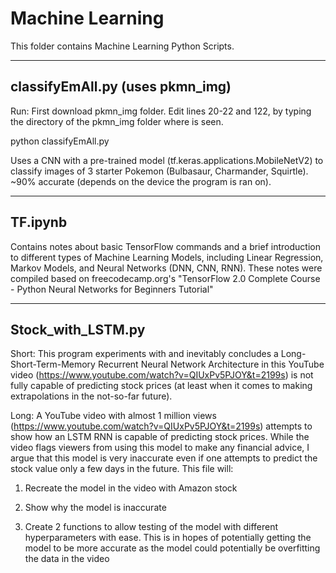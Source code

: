 Machine Learning
=============================================

This folder contains Machine Learning Python Scripts.

-------------------------------------------
classifyEmAll.py (uses pkmn_img)
-------------------------------------------
Run:
First download pkmn_img folder. Edit lines 20-22 and 122, by typing the directory of the pkmn_img folder where
<INSERT DIRECTORY HERE> is seen.

python classifyEmAll.py

Uses a CNN with a pre-trained model (tf.keras.applications.MobileNetV2) to classify images of 3 starter Pokemon
(Bulbasaur, Charmander, Squirtle).
~90% accurate (depends on the device the program is ran on).

 
-------------------------------------------
TF.ipynb
-------------------------------------------
Contains notes about basic TensorFlow commands and a brief introduction to different types of Machine Learning
Models, including Linear Regression, Markov Models, and Neural Networks (DNN, CNN, RNN).
These notes were compiled based on freecodecamp.org's "TensorFlow 2.0 Complete Course - Python Neural Networks
for Beginners Tutorial"

-------------------------------------------
Stock_with_LSTM.py
-------------------------------------------

Short: This program experiments with and inevitably concludes a Long-Short-Term-Memory Recurrent Neural Network Architecture in this YouTube video (https://www.youtube.com/watch?v=QIUxPv5PJOY&t=2199s) is not fully capable of predicting stock prices (at least when it comes to making extrapolations in the not-so-far future).

Long: A YouTube video with almost 1 million views (https://www.youtube.com/watch?v=QIUxPv5PJOY&t=2199s) attempts to show how an LSTM RNN is capable of predicting stock prices. While the video flags viewers from using this model to make any financial advice, I argue that this model is very inaccurate even if one attempts to predict the stock value only a few days in the future.
This file will:
 
1. Recreate the model in the video with Amazon stock
 
2. Show why the model is inaccurate 
 
3. Create 2 functions to allow testing of the model with different hyperparameters with ease. This is in hopes of potentially getting the model to be more accurate as the model could potentially be overfitting the data in the video
